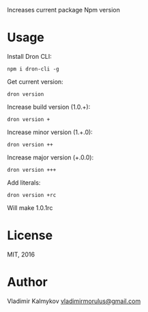 Increases current package Npm version

# Usage

Install Dron CLI:
```terminal
npm i dron-cli -g
```

Get current version:
```terminal
dron version
```

Increase build version (1.0.+):
```terminal
dron version +
```

Increase minor version (1.+.0):
```terminal
dron version ++
```

Increase major version (+.0.0):
```terminal
dron version +++
```

Add literals:
```terminal
dron version +rc
```
Will make 1.0.1rc

# License
MIT, 2016

# Author
Vladimir Kalmykov <vladimirmorulus@gmail.com>
